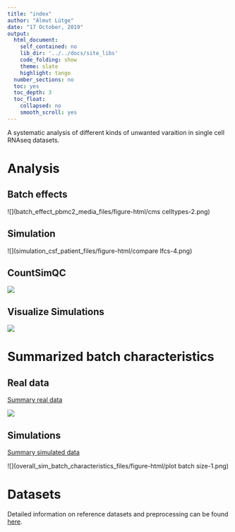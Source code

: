 ```yaml
---
title: "index"
author: "Almut Lütge"
date: "17 October, 2019"
output: 
  html_document:  
    self_contained: no
    lib_dir: '../../docs/site_libs'
    code_folding: show
    theme: slate
    highlight: tango
  number_sections: no
  toc: yes
  toc_depth: 3
  toc_float:
    collapsed: no
    smooth_scroll: yes
---
```




A systematic analysis of different kinds of unwanted varaition in single cell RNAseq datasets.

# Analysis

## Batch effects

![](batch_effect_pbmc2_media_files/figure-html/cms celltypes-2.png)

## Simulation

![](simulation_csf_patient_files/figure-html/compare lfcs-4.png)

## CountSimQC

![](external/countsimQC.png)

## Visualize Simulations

![](vis_sim_csf_media_files/figure-html/tsne1__1-1.png)



# Summarized batch characteristics

## Real data
[Summary real data](overall_batch_characteristics.html)

![](overall_batch_characteristics_files/figure-html/densitycellbench-1.png)


## Simulations
[Summary simulated data](overall_sim_batch_characteristics.html)

![](overall_sim_batch_characteristics_files/figure-html/plot batch size-1.png)

# Datasets

Detailed information on reference datasets and preprocessing can be found [here](https://almutlue.github.io/batch_dataset/).

